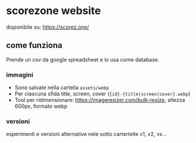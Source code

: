 # scorezone website

disponibile su: https://scorez.one/

## come funziona

Prende un csv da google spreadsheet e lo usa come database.

### immagini

- Sono salvate nella cartella `assets/webp`
- Per ciascuna sfida title, screen, cover (`{id}-{title|screen|cover}.webp`)
- Tool per ridimensionare: https://imageresizer.com/bulk-resize, altezza 600px, formato webp

### versioni

esperimenti e versioni alternative nele sotto cartertelle v1, v2, vx...
